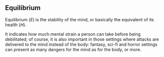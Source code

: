 ## Equilibrium

Equilibrium (*E*) is the stability of the mind, 
or basically the equivalent of its health (*H*).
 
It indicates how much mental strain a person can take before being debilitated; 
of course, it is also important in those settings where attacks are delivered 
to the mind instead of the body: fantasy, sci-fi and horror settings 
can present as many dangers for the mind as for the body, or more.

